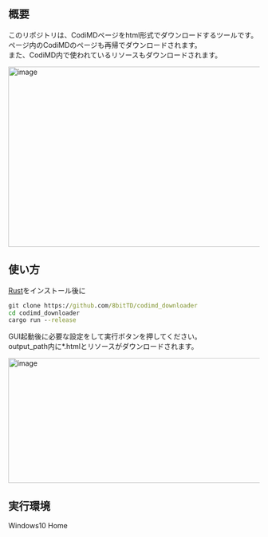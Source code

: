 ## 概要
このリポジトリは、CodiMDページをhtml形式でダウンロードするツールです。<br>
ページ内のCodiMDのページも再帰でダウンロードされます。<br>
また、CodiMD内で使われているリソースもダウンロードされます。

<img width="669" height="362" alt="image" src="https://github.com/user-attachments/assets/5ea08764-31b9-4bd9-8b10-6a2f9321b071" />

## 使い方
[Rust](https://rust-lang.org/ja/)をインストール後に
```cmd
git clone https://github.com/8bitTD/codimd_downloader
cd codimd_downloader
cargo run --release
```
GUI起動後に必要な設定をして実行ボタンを押してください。<br>
output_path内に*.htmlとリソースがダウンロードされます。<br>

<img width="562" height="251" alt="image" src="https://github.com/user-attachments/assets/7cb1fcc5-5317-4f27-8724-c2de098cbc15" />

## 実行環境
Windows10 Home
